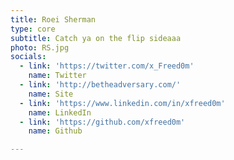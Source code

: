 ```yaml
---
title: Roei Sherman
type: core
subtitle: Catch ya on the flip sideaaa
photo: RS.jpg
socials:
  - link: 'https://twitter.com/x_Freed0m'
    name: Twitter
  - link: 'http://betheadversary.com/'
    name: Site
  - link: 'https://www.linkedin.com/in/xfreed0m'
    name: LinkedIn
  - link: 'https://github.com/xfreed0m'
    name: Github

---
```

